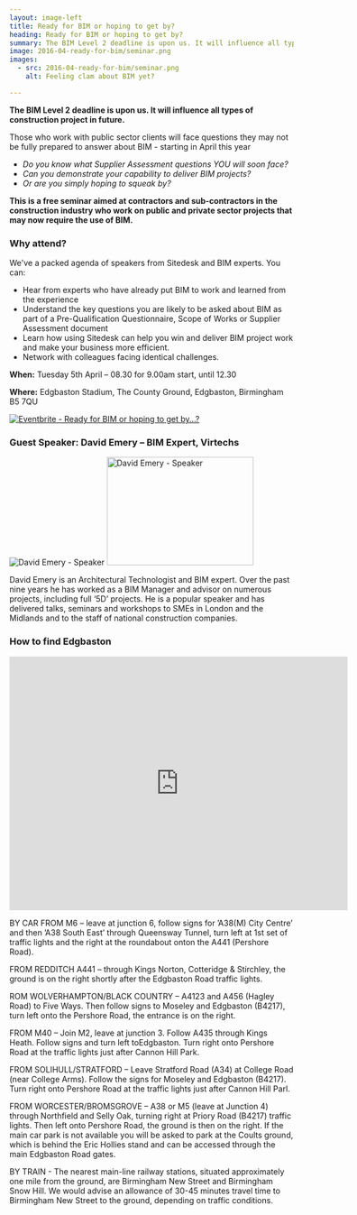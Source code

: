```yaml
---
layout: image-left
title: Ready for BIM or hoping to get by?
heading: Ready for BIM or hoping to get by?
summary: The BIM Level 2 deadline is upon us. It will influence all types of construction project in future. Those who work with public sector clients will face questions they may not be fully prepared to answer about BIM – starting in April this year.
image: 2016-04-ready-for-bim/seminar.png
images:
  - src: 2016-04-ready-for-bim/seminar.png
    alt: Feeling clam about BIM yet?

---
```


**The BIM Level 2 deadline is upon us. It will influence all types of construction project in future.**

Those who work with public sector clients will face questions they may not be fully prepared to answer about BIM - starting in April this year
- *Do you know what Supplier Assessment questions YOU will soon face?*
- *Can you demonstrate your capability to deliver BIM projects?*
- *Or are you simply hoping to squeak by?*

**This is a free seminar aimed at contractors and sub-contractors in the construction industry who work on public and private sector projects that may now require the use of BIM.**

### Why attend?

We've a packed agenda of speakers from Sitedesk and BIM experts. You can:
- Hear from experts who have already put BIM to work and learned from the experience
- Understand the key questions you are likely to be asked about BIM as part of a Pre-Qualification Questionnaire, Scope of Works or Supplier Assessment document
- Learn how using Sitedesk can help you win and deliver BIM project work and make your business more efficient.
- Network with colleagues facing identical challenges.

**When:** Tuesday 5th April – 08.30 for 9.00am start, until 12.30

**Where:** Edgbaston Stadium, The County Ground, Edgbaston, Birmingham B5 7QU

<p><a href="http://www.eventbrite.co.uk/e/ready-for-bim-or-hoping-to-get-by-tickets-22120344546?ref=ebtnebregn" target="_blank">
  <img src="https://www.eventbrite.co.uk/custombutton?eid=22120344546" alt="Eventbrite - Ready for BIM or hoping to get by...?" />
  </a>
</p>

### Guest Speaker: David Emery &#8211; BIM Expert, Virtechs
![David Emery - Speaker](http://sitedesk.com/wp-content/uploads/2016/03/DavidEmerySpeaker.jpg)
<img src="http://sitedesk.com/wp-content/uploads/2016/03/DavidEmerySpeaker.jpg" alt="David Emery - Speaker" width="260" height="192"/>

David Emery is an Architectural Technologist and BIM expert. Over the past nine years he has worked as a BIM Manager and advisor on numerous projects, including full ‘5D’ projects. He is a popular speaker and has delivered talks, seminars and workshops to SMEs in London and the Midlands and to the staff of national construction companies.

### How to find Edgbaston
<p>
    <iframe src="https://www.google.com/maps/embed?pb=!1m18!1m12!1m3!1d2431.2866467997696!2d-1.9048642840027252!3d52.45583594873455!2m3!1f0!2f0!3f0!3m2!1i1024!2i768!4f13.1!3m3!1m2!1s0x4870bc6a89bc625d%3A0xc45a8fc2b3b77d9d!2sWarwickshire+County+Cricket+Club!5e0!3m2!1sen!2suk!4v1454591850799" width="600" height="450" frameborder="0" style="border:0" allowfullscreen>
    </iframe>
</p>
BY CAR FROM M6 – leave at junction 6, follow signs for ’A38(M) City Centre’ and then ’A38 South East’ through Queensway Tunnel, turn left at 1st set of traffic lights and the right at the roundabout onton the A441 (Pershore Road).

FROM REDDITCH A441 – through Kings Norton, Cotteridge &#038; Stirchley, the ground is on the right shortly after the Edgbaston Road traffic lights.

ROM WOLVERHAMPTON/BLACK COUNTRY – A4123 and A456 (Hagley Road) to Five Ways. Then follow signs to Moseley and Edgbaston (B4217), turn left onto the Pershore Road, the entrance is on the right.

FROM M40 – Join M2, leave at junction 3. Follow A435 through Kings Heath. Follow signs and turn left toEdgbaston. Turn right onto Pershore Road at the traffic lights just after Cannon Hill Park.

FROM SOLIHULL/STRATFORD – Leave Stratford Road (A34) at College Road (near College Arms). Follow the signs for Moseley and Edgbaston (B4217). Turn right onto Pershore Road at the traffic lights just after Cannon Hill Parl.

FROM WORCESTER/BROMSGROVE – A38 or M5 (leave at Junction 4) through Northfield and Selly Oak, turning right at Priory Road (B4217) traffic lights. Then left onto Pershore Road, the ground is then on the right. If the main car park is not available you will be asked to park at the Coults ground, which is behind the Eric Hollies stand and can be accessed through the main Edgbaston Road gates. 

BY TRAIN -  The nearest main-line railway stations, situated approximately one mile from the ground, are Birmingham New Street and Birmingham Snow Hill. We would advise an allowance of 30-45 minutes travel time to Birmingham New Street to the ground, depending on traffic conditions. 
